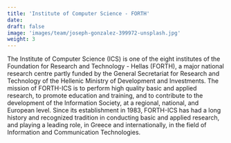 ```yaml
---
title: 'Institute of Computer Science - FORTH'
date: 
draft: false
image: 'images/team/joseph-gonzalez-399972-unsplash.jpg'
weight: 3
---
```


The Institute of Computer Science (ICS) is one of the eight institutes of the Foundation for Research and Technology - Hellas (FORTH), a major national research centre partly funded by the General Secretariat for Research and Technology of the Hellenic Ministry of Development and Investments.
The mission of FORTH-ICS is to perform high quality basic and applied research, to promote education and training, and to contribute to the development of the Information Society, at a regional, national, and European level.
Since its establishment in 1983, FORTH-ICS has had a long history and recognized tradition in conducting basic and applied research, and playing a leading role, in Greece and internationally, in the field of Information and Communication Technologies.